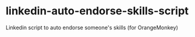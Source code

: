 # linkedin-auto-endorse-skills-script
Linkedin script to auto endorse someone's skills (for OrangeMonkey)
